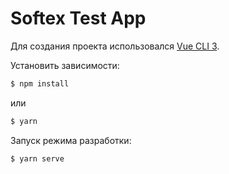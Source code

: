 # Softex Test App

Для создания проекта использовался [Vue CLI 3](https://cli.vuejs.org/).

Установить зависимости:
```bash
$ npm install
```
или
```bash
$ yarn
```

Запуск режима разработки:
```bash
$ yarn serve
```
